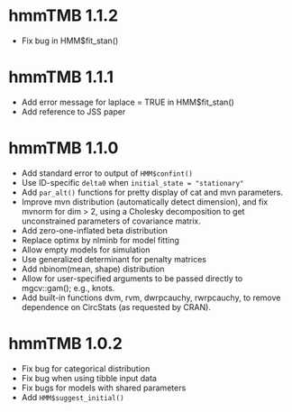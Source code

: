
# hmmTMB 1.1.2

- Fix bug in HMM$fit_stan()

# hmmTMB 1.1.1

- Add error message for laplace = TRUE in HMM$fit_stan()
- Add reference to JSS paper

# hmmTMB 1.1.0

- Add standard error to output of `HMM$confint()`
- Use ID-specific `delta0` when `initial_state = "stationary"`
- Add `par_alt()` functions for pretty display of cat and mvn parameters.
- Improve mvn distribution (automatically detect dimension), and fix mvnorm for dim > 2, using a Cholesky decomposition to get unconstrained parameters of covariance matrix.
- Add zero-one-inflated beta distribution
- Replace optimx by nlminb for model fitting
- Allow empty models for simulation
- Use generalized determinant for penalty matrices 
- Add nbinom(mean, shape) distribution
- Allow for user-specified arguments to be passed directly to mgcv::gam(); e.g., knots.
- Add built-in functions dvm, rvm, dwrpcauchy, rwrpcauchy, to remove dependence on CircStats (as requested by CRAN).

# hmmTMB 1.0.2

- Fix bug for categorical distribution
- Fix bug when using tibble input data
- Fix bugs for models with shared parameters
- Add `HMM$suggest_initial()`
